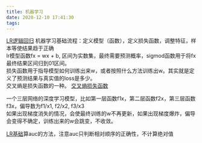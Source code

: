 ```yaml
---
title: 机器学习
date: 2020-12-10 17:41:30
tags:
---
```


[LR逻辑回归](https://zhuanlan.zhihu.com/p/61032148) 
机器学习基础流程：定义模型（函数），定义损失函数，调整特征，样本等使结果趋于正确  
lr模型函数fx = wx + b, 区间为实数集，最终需要预测概率，sigmod函数用于将fx最终结果区间归到01区间。  
损失函数用于指导模型如何训练出来w，或者按照什么方法训练出w。其实就是定义了预测结果与真实值的loss是多少。  
交叉熵是损失函数的一种。 [交叉熵损失函数](https://zhuanlan.zhihu.com/p/35709485)  

一个三层网络的深度学习模型，比如第一层函数f1x，第二层函数f2x，第三层函数f3x，偏导数为f1/x1, f2/x2, f3/x3  
如果出现梯度消失的情况，会使最终训练的w不再更新，如果出现梯度爆炸，偏导会变得不确定，训练出来的w会跳变，不收敛。  
 
[LR基础](https://www.cnblogs.com/sparkwen/p/3441197.html)算auc的方法，注意auc只判断相对顺序的正确性，不计算绝对值  
